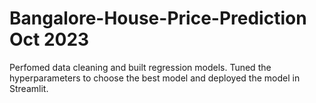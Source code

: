 # Bangalore-House-Price-Prediction Oct 2023
Perfomed data cleaning and built regression models. Tuned the hyperparameters to choose the best model and deployed the model in Streamlit.
